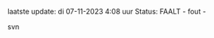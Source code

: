 laatste update: 
di 07-11-2023  4:08   uur 
Status: FAALT - fout - 
<div class="service R">svn</div>